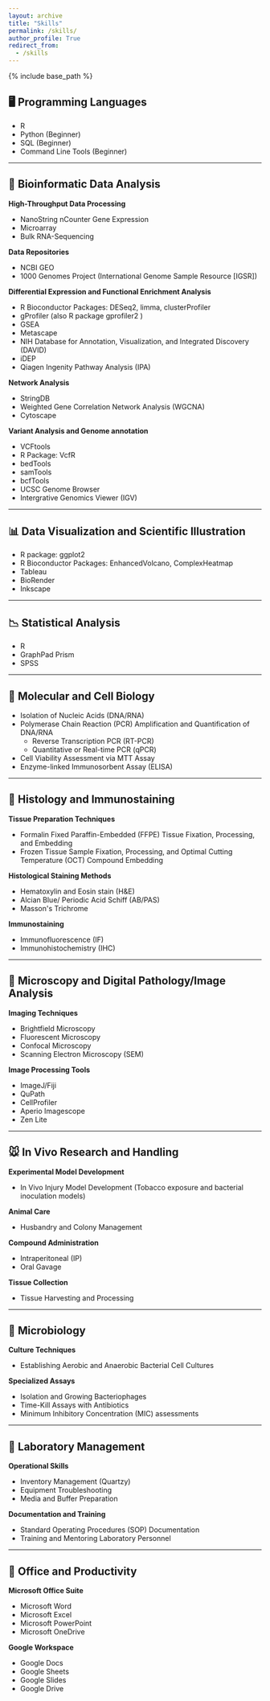 ```yaml
---
layout: archive
title: "Skills"
permalink: /skills/
author_profile: True
redirect_from:
  - /skills
---
```


{% include base_path %}

## 🖥️ Programming Languages  
- R
- Python (Beginner)
- SQL (Beginner)
- Command Line Tools (Beginner)
  
---
## 🧬 Bioinformatic Data Analysis  
 **High-Throughput Data Processing**  
- NanoString nCounter Gene Expression
- Microarray 
- Bulk RNA-Sequencing
  
 **Data Repositories**  
- NCBI GEO
- 1000 Genomes Project (International Genome Sample Resource [IGSR])

 **Differential Expression and Functional Enrichment Analysis**  
- R Bioconductor Packages: DESeq2, limma, clusterProfiler
- gProfiler (also  R package gprofiler2 )
- GSEA
- Metascape
- NIH Database for Annotation, Visualization, and Integrated Discovery (DAVID)
- iDEP
- Qiagen Ingenity Pathway Analysis (IPA)

 **Network Analysis** 
- StringDB
- Weighted Gene Correlation Network Analysis (WGCNA)
- Cytoscape

 **Variant Analysis and Genome annotation**  
- VCFtools
- R Package: VcfR
- bedTools
- samTools
- bcfTools
- UCSC Genome Browser
- Intergrative Genomics Viewer (IGV)
  
---
## 📊 Data Visualization and Scientific Illustration 
 - R package: ggplot2
- R Bioconductor Packages: EnhancedVolcano, ComplexHeatmap
- Tableau
- BioRender
- Inkscape
  
---
## 📉 Statistical Analysis  
- R
- GraphPad Prism
- SPSS
  
---
## 🧪 Molecular and Cell Biology  
- Isolation of Nucleic Acids (DNA/RNA) 
- Polymerase Chain Reaction (PCR) Amplification and Quantification of DNA/RNA
  - Reverse Transcription PCR (RT-PCR)
  - Quantitative or Real-time PCR (qPCR)
- Cell Viability Assessment via MTT Assay
- Enzyme-linked Immunosorbent Assay (ELISA)
  
---
## 🧫 Histology and Immunostaining  
 **Tissue Preparation Techniques**  
- Formalin Fixed Paraffin-Embedded (FFPE) Tissue Fixation, Processing, and Embedding 
- Frozen Tissue Sample Fixation, Processing, and Optimal Cutting Temperature (OCT) Compound Embedding

 **Histological Staining Methods**  
- Hematoxylin and Eosin stain (H&E)
- Alcian Blue/ Periodic Acid Schiff (AB/PAS)
- Masson's Trichrome
  
 **Immunostaining**  
- Immunofluorescence (IF)
- Immunohistochemistry (IHC)
  
---
## 🔬 Microscopy and Digital Pathology/Image Analysis  
 **Imaging Techniques**  
- Brightfield Microscopy
- Fluorescent Microscopy
- Confocal Microscopy
- Scanning Electron Microscopy (SEM)

 **Image Processing Tools**  
- ImageJ/Fiji
- QuPath
- CellProfiler
- Aperio Imagescope
- Zen Lite
  
---
## 🐭 In Vivo Research and Handling  
 **Experimental Model Development**  
- In Vivo Injury Model Development (Tobacco exposure and bacterial inoculation models) 

 **Animal Care**  
- Husbandry and Colony Management

 **Compound Administration**  
- Intraperitoneal (IP)
- Oral Gavage

 **Tissue Collection**  
- Tissue Harvesting and Processing
  
---
## 🦠  Microbiology  
 **Culture Techniques**  
- Establishing Aerobic and Anaerobic Bacterial Cell Cultures

 **Specialized Assays**  
- Isolation and Growing Bacteriophages
- Time-Kill Assays with Antibiotics
- Minimum Inhibitory Concentration (MIC) assessments
  
---
## 🥼 Laboratory Management  
 **Operational Skills**  
- Inventory Management (Quartzy)
- Equipment Troubleshooting
- Media and Buffer Preparation

 **Documentation and Training**  
- Standard Operating Procedures (SOP) Documentation
- Training and Mentoring Laboratory Personnel
  
---
## 📄 Office and Productivity  
 **Microsoft Office Suite**
- Microsoft Word
- Microsoft Excel
- Microsoft PowerPoint
- Microsoft OneDrive
  
 **Google Workspace**
- Google Docs
- Google Sheets
- Google Slides
- Google Drive

